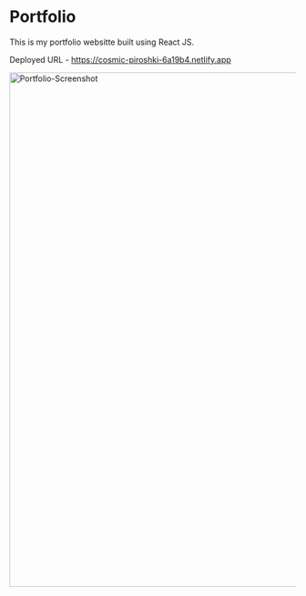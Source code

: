 # Portfolio
This is my portfolio websitte built using React JS. 

Deployed URL - https://cosmic-piroshki-6a19b4.netlify.app

<img width="903" alt="Portfolio-Screenshot" src="https://user-images.githubusercontent.com/115750838/228653010-979184f0-ddf3-4070-a64d-69520443de54.png">

